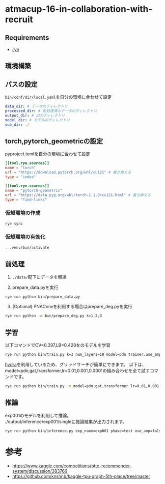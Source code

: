 # atmacup-16-in-collaboration-with-recruit

## Requirements
- [rye](https://github.com/mitsuhiko/rye)

## 環境構築

## パスの設定

```bin/conf/dir/local.yaml```を自分の環境に合わせて設定

```yaml
data_dir: # データのディレクトリ
processed_dir: # 前処理済みデータのディレクトリ
output_dir: # 出力ディレクトリ
model_dir: # モデルのディレクトリ
sub_dir: ./
```

## torch,pytorch_geometricの設定

pyproject.tomlを自分の環境に合わせて設定

```toml
[[tool.rye.sources]]
name = "torch"
url = "https://download.pytorch.org/whl/cu121" # 書き換える
type = "index"

[[tool.rye.sources]]
name = "pytorch-geometric"
url = "https://data.pyg.org/whl/torch-2.1.0+cu121.html" # 書き換える
type = "find-links"
```

### 仮想環境の作成
```bash
rye sync
```

### 仮想環境の有効化
```bash
. .venv/bin/activate
```

## 前処理

1. `./data/`配下にデータを解凍

2. prepare_data.pyを実行
```bash
rye run python bin/prepare_data.py
```

3. (Optional) PNAConvを利用する場合はprepare_deg.pyを実行
```bash
rye run python -m bin/prepare_deg.py k=1,2,3
```

## 学習

以下コマンドでCV=0.397,LB=0.428をのモデルを学習

```bash
rye run python bin/train.py k=3 num_layers=10 model=pdn trainer.use_amp=True exp_name=exp001
```

[hydra](https://hydra.cc/docs/intro/)を利用しているため、グリッドサーチが簡単にできます。
以下は、model=pdn,gat,transformer,lr=0.01,0.001,0.0001の組み合わせを全て試すコマンドです。

```bash
rye run python bin/train.py -m model=pdn,gat,transformer lr=0.01,0.001,0.0001 exp_name=exp002
```

## 推論

exp001のモデルを利用して推論。  
./output/inference/exp001/singleに推論結果が出力されます。

```bash
rye run python bin/inference.py exp_name=exp001 phase=test use_amp=false
```

# 参考

- https://www.kaggle.com/competitions/otto-recommender-system/discussion/383769
- https://github.com/knshnb/kaggle-tpu-graph-5th-place/tree/master